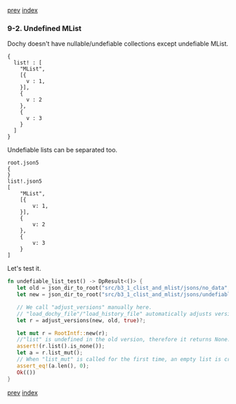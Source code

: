 [prev](clist_and_mlist.md.md)
[index](index.md)

### 9-2. Undefined MList

Dochy doesn't have nullable/undefiable collections except undefiable MList.
```
{
  list! : [
    "MList",
    [{
      v : 1,
    }],
    {
      v : 2
    },
    {
      v : 3
    }
  ]
}
```
Undefiable lists can be separated too.
```
root.json5
{
}
list!.json5
[
	"MList",
	[{
		v: 1,
	}],
	{
		v: 2
	},
	{
		v: 3
	}
]
```
Let's test it.
 ```Rust
fn undefiable_list_test() -> DpResult<()> {
    let old = json_dir_to_root("src/b3_1_clist_and_mlist/jsons/no_data", true)?;
    let new = json_dir_to_root("src/b3_1_clist_and_mlist/jsons/undefiable_list_separated", true)?;

    // We call "adjust_versions" manually here.
    // "load_dochy_file"/"load_history_file" automatically adjusts versions, so calling this manually isn't necessary.
    let r = adjust_versions(new, old, true)?;

    let mut r = RootIntf::new(r);
    //"list" is undefined in the old version, therefore it returns None.
    assert!(r.list().is_none());
    let a = r.list_mut();
    // When "list_mut" is called for the first time, an empty list is created and inserted, and the list is returned.
    assert_eq!(a.len(), 0);
    Ok(())
}
```


[prev](clist_and_mlist.md.md)
[index](index.md)
